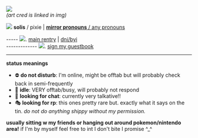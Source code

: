 <a href="https://twitter.com/O_tizu/status/1520412681013919744"><img src="https://media.discordapp.net/attachments/1035684052805627977/1051113644122980513/FRmXOjHVEAA_sF6.png"></a><br>
<i>(art cred is linked in img)</i><br>

<img src="https://pixelbank.neocities.org/decome/space%20and%20skies/c06b5a81.gif"> <b>solis</b> / pixie | <a href="https://en.pronouns.page/@mtcoronet"><b>mirror pronouns</b> / any pronouns</a>
<br>

----- <img src="https://pixelbank.neocities.org/decome/bows/f211221.gif">. <a href="https://rentry.co/shinycharms">main rentry</a> | <a href="https://rentry.co/tinkatons">dni/byi</a>
<br>
------------- <img src="https://pixelbank.neocities.org/decome/space%20and%20skies/ebb74443.gif">. <a href="https://solis.123guestbook.com/">sign my guestbook</a> 
<br>
<hr>
<b>status meanings</b>
<ul>
  <li> ⛔ <b>do not disturb</b>: I'm online, might be offtab but will probably check back in semi-frequently </li>
  <li> 🌙 <b>idle</b>: VERY offtab/busy, will probably not respond</li>
  <li> 💬 <b>looking for chat</b>: currently very talkative!! </li>
  <li> 🎭 <b>looking for rp</b>: this ones pretty rare but. exactly what it says on the tin. <i>do not do anything shippy without my permission.</i></li>
</ul>

<b>usually sitting w my friends or hanging out around pokemon/nintendo area!</b> if I'm by myself feel free to int I don't bite I promise ^\_^
